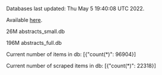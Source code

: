 Databases last updated: Thu May  5 19:40:08 UTC 2022. 

Available [here](https://github.com/cbeauhilton/ash-db/releases).


26M	abstracts_small.db

196M	abstracts_full.db

Current number of items in db:
[{"count(*)": 96904}]

Current number of scraped items in db:
[{"count(*)": 22318}]
